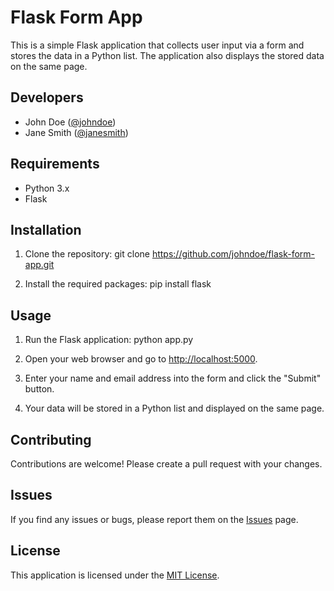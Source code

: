 # Flask Form App

This is a simple Flask application that collects user input via a form and stores the data in a Python list. The application also displays the stored data on the same page.

## Developers

- John Doe ([@johndoe](https://github.com/johndoe))
- Jane Smith ([@janesmith](https://github.com/janesmith))

## Requirements

- Python 3.x
- Flask

## Installation

1. Clone the repository:
git clone https://github.com/johndoe/flask-form-app.git

2. Install the required packages:
pip install flask

## Usage

1. Run the Flask application:
python app.py

2. Open your web browser and go to [http://localhost:5000](http://localhost:5000).

3. Enter your name and email address into the form and click the "Submit" button.

4. Your data will be stored in a Python list and displayed on the same page.

## Contributing

Contributions are welcome! Please create a pull request with your changes.

## Issues

If you find any issues or bugs, please report them on the [Issues](https://github.com/johndoe/flask-form-app/issues) page.

## License

This application is licensed under the [MIT License](https://opensource.org/licenses/MIT).